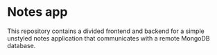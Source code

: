 # Notes app

This repository contains a divided frontend and backend for a simple unstyled notes application that communicates with a remote MongoDB database.